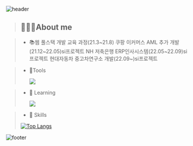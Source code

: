 
![header](https://capsule-render.vercel.app/api?type=waving&color=auto&height=150&section=header&text=jung%20eun👋&fontSize=55&fontColor=#060606)


>## 👩🏻‍💻About me

>+ 📚웹 풀스택 개발 교육 과정(21.3~21.8)
>쿠팡 이커머스 AML 추가 개발(21.12~22.05)si프로젝트
>NH 저축은행 ERP인사시스템(22.05~22.09)si프로젝트
>현대자동차 중고차연구소 개발(22.09~)si프로젝트

>+ 🔨Tools
>
>   <img src="https://img.shields.io/badge/github-181717?style=for-the-badge&logo=github&logoColor=white"> 

>+ 🌱 Learning 
>
>    <img src="https://img.shields.io/badge/vue.js-4FC08D?style=for-the-badge&logo=Vue.js&logoColor=black"> 

>+ 🎨 Skills
>
> [![Top Langs](https://github-readme-stats.vercel.app/api/top-langs/?username=jungeun8&layout=compact)](https://github.com/anuraghazra/github-readme-stats)

![footer](https://capsule-render.vercel.app/api?type=soft&section=footer&height=30&color=auto)

<!-- [![Top Langs](https://github-readme-stats.vercel.app/api/top-langs/?username=jungeun8)](https://github.com/anuraghazra/github-readme-stats)
 -->
